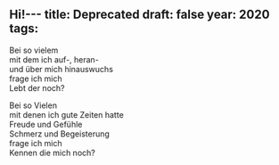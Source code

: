 Hi!---
title: Deprecated
draft: false
year: 2020
tags:
---
Bei so vielem  
	mit dem ich auf-, heran-  
	und über mich hinauswuchs  
	frage ich mich  
	Lebt der noch?  
  
Bei so Vielen  
	mit denen ich gute Zeiten hatte  
	Freude und Gefühle  
	Schmerz und Begeisterung  
	frage ich mich  
	Kennen die mich noch?  